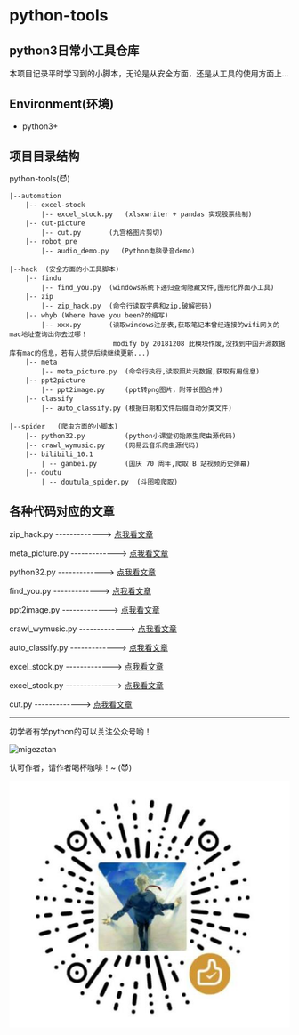 # python-tools
## python3日常小工具仓库
本项目记录平时学习到的小脚本，无论是从安全方面，还是从工具的使用方面上...


Environment(环境)
---

- python3+

项目目录结构
---
python-tools(:smiling_imp:)

    |--automation
        |-- excel-stock
            |-- excel_stock.py   (xlsxwriter + pandas 实现股票绘制)
        |-- cut-picture
            |-- cut.py       (九宫格图片剪切)
        |-- robot_pre
            |-- audio_demo.py   (Python电脑录音demo)
        
    |--hack  (安全方面的小工具脚本)
        |-- findu
            |-- find_you.py  (windows系统下递归查询隐藏文件,图形化界面小工具)
        |-- zip
            |-- zip_hack.py  (命令行读取字典和zip,破解密码)
        |-- whyb (Where have you been?的缩写)
            |-- xxx.py       (读取windows注册表,获取笔记本曾经连接的wifi网关的mac地址查询出你去过哪！
                              modify by 20181208 此模块作废,没找到中国开源数据库有mac的信息，若有人提供后续继续更新...)
        |-- meta
            |-- meta_picture.py  (命令行执行,读取照片元数据,获取有用信息)
        |-- ppt2picture
            |-- ppt2image.py     (ppt转png图片，附带长图合并)
        |-- classify
            |-- auto_classify.py (根据日期和文件后缀自动分类文件)
            
    |--spider   (爬虫方面的小脚本)
        |-- python32.py          (python小课堂初始原生爬虫源代码)
        |-- crawl_wymusic.py     (网易云音乐爬虫源代码)
        |-- bilibili_10.1
            | -- ganbei.py       (国庆 70 周年,爬取 B 站视频历史弹幕)
        |-- doutu
            | -- doutula_spider.py  (斗图啦爬取)

各种代码对应的文章
---
zip_hack.py  -------------> [点我看文章](https://mp.weixin.qq.com/s?__biz=MzAxMTM3MDk2Ng==&mid=2451659077&idx=1&sn=232d05d83a95d9a8e1a2827d1c11934f&chksm=8c97d1fcbbe058ea9442195b4b7c500dc26670b31bde1690202076de523897f4cad00986b412&token=490358700&lang=zh_CN#rd)

meta_picture.py  -------------> [点我看文章](https://mp.weixin.qq.com/s?__biz=MzAxMTM3MDk2Ng==&mid=2451659112&idx=1&sn=93c28fc18e1af2c84666fbf9b9a01218&chksm=8c97d1d1bbe058c7b00d4a7065507617caeea02ffc640c2d0318914a008432bb37f3f47e1f64&token=1168554650&lang=zh_CN#rd)

python32.py   -------------> [点我看文章](https://mp.weixin.qq.com/s?__biz=MzAxMTM3MDk2Ng==&mid=2451659374&idx=1&sn=d2252c900a04ccccc78d87e6aeac063c&chksm=8c97d2d7bbe05bc18561ca6e3ac3270bf425a970b1b0683ee53a96ddc01ae1f25be819b9c84c&token=1122100117&lang=zh_CN#rd)

find_you.py   -------------> [点我看文章](https://mp.weixin.qq.com/s?__biz=MzAxMTM3MDk2Ng==&mid=2451659560&idx=1&sn=420a1ba051f335ef09639dd613ac0158&chksm=8c97d391bbe05a87db3e6df957785efe9818260d0d1eaea53cdc30d875d0847672a1661aa61a&token=1588198533&lang=zh_CN#rd)

ppt2image.py   -------------> [点我看文章](https://mp.weixin.qq.com/s?__biz=MzAxMTM3MDk2Ng==&mid=2451659643&idx=1&sn=f6b96f8a5604e949e99d3b1fee4f93a6&chksm=8c97d3c2bbe05ad45770dcbbbedff429b8c951986d84c8fd680116ff3dc35212049aff7b15a7&token=1281636927&lang=zh_CN#rd)

crawl_wymusic.py   -------------> [点我看文章](https://mp.weixin.qq.com/s?__biz=MzAxMTM3MDk2Ng==&mid=2451659659&idx=1&sn=5be9661d06aa11a61af6e20efd07abfb&chksm=8c97d332bbe05a24f7cd81efe8738b5c5ba63e61cfb9a69ffce6008753fd531b0ddd45979dd0&token=71465630&lang=zh_CN#rd)

auto_classify.py   -------------> [点我看文章](https://mp.weixin.qq.com/s?__biz=MzAxMTM3MDk2Ng==&mid=2451659689&idx=1&sn=4eb5c6080adf01b344cfc478a0aa1ce2&chksm=8c97d310bbe05a06531137e4b97b53a13a8ddcbe083c6239d64b848b4f2cb68e8710a2a318b5&token=1009393911&lang=zh_CN#rd)

excel_stock.py -------------> [点我看文章](https://mp.weixin.qq.com/s?__biz=MzAxMTM3MDk2Ng==&mid=2451659709&idx=1&sn=657979494e70948c50c96c71cff02de2&chksm=8c97d304bbe05a12fa515241d9551d087c903a415af2e0b77edaa4805a09a8803173b03fe705&token=1304533427&lang=zh_CN#rd)

excel_stock.py -------------> [点我看文章](https://mp.weixin.qq.com/s?__biz=MzAxMTM3MDk2Ng==&mid=2451659709&idx=1&sn=657979494e70948c50c96c71cff02de2&chksm=8c97d304bbe05a12fa515241d9551d087c903a415af2e0b77edaa4805a09a8803173b03fe705&token=1304533427&lang=zh_CN#rd) 

cut.py -------------> [点我看文章](https://mp.weixin.qq.com/s/VbfWyWR4oxCKTtguSJNmaQ) 

<hr/>

初学者有学python的可以关注公众号哟！

![migezatan](https://img-blog.csdnimg.cn/20181104164256754.png)

认可作者，请作者喝杯咖啡！~ (:smiling_imp:)

![money](picture/money1.jpg)
